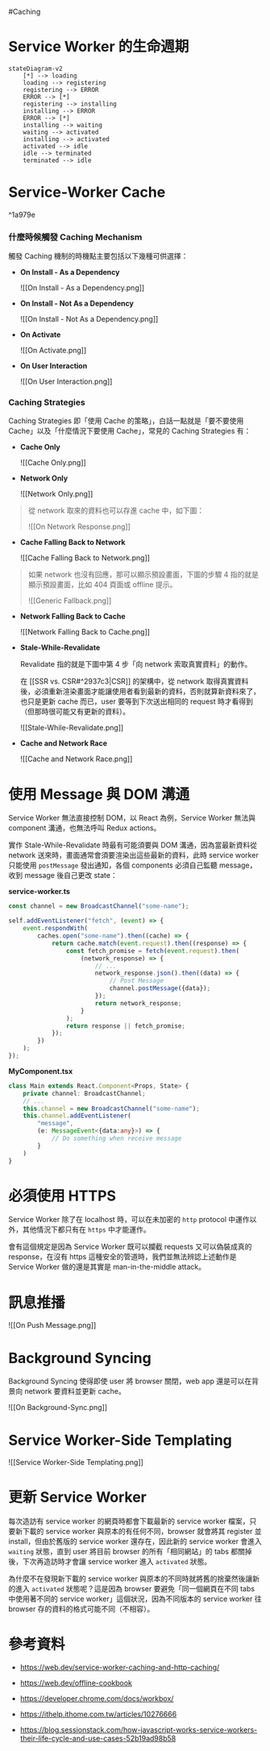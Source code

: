 #Caching 

# Service Worker 的生命週期

```mermaid
stateDiagram-v2
	[*] --> loading
	loading --> registering
	registering --> ERROR
	ERROR --> [*]
	registering --> installing
	installing --> ERROR
	ERROR --> [*]
	installing --> waiting
	waiting --> activated
	installing --> activated
	activated --> idle
	idle --> terminated
	terminated --> idle
```

# Service-Worker Cache

^1a979e

### 什麼時候觸發 Caching Mechanism

觸發 Caching 機制的時機點主要包括以下幾種可供選擇：

- **On Install - As a Dependency**
	
	![[On Install - As a Dependency.png]]

- **On Install - Not As a Dependency**
	
	![[On Install - Not As a Dependency.png]]

- **On Activate**
	
	![[On Activate.png]]

- **On User Interaction**
	
	![[On User Interaction.png]]

### Caching Strategies

Caching Strategies 即「使用 Cache 的策略」，白話一點就是「要不要使用 Cache」以及「什麼情況下要使用 Cache」，常見的 Caching Strategies 有：

- **Cache Only**
	
	![[Cache Only.png]]

- **Network Only**
	
	![[Network Only.png]]
	
>從 network 取來的資料也可以存進 cache 中，如下圖：
>
>![[On Network Response.png]]

- **Cache Falling Back to Network**
	
	![[Cache Falling Back to Network.png]]
	
>如果 network 也沒有回應，那可以顯示預設畫面，下圖的步驟 4 指的就是顯示預設畫面，比如 404 頁面或 offline 提示。
>
>![[Generic Fallback.png]]

- **Network Falling Back to Cache**
	
	![[Network Falling Back to Cache.png]]

- **Stale-While-Revalidate**
	
	Revalidate 指的就是下圖中第 4 步「向 network 索取真實資料」的動作。
	
	在 [[SSR vs. CSR#^2937c3|CSR]] 的架構中，從 network 取得真實資料後，必須重新渲染畫面才能讓使用者看到最新的資料，否則就算新資料來了，也只是更新 cache 而已，user 要等到下次送出相同的 request 時才看得到（但那時很可能又有更新的資料）。
	
	![[Stale-While-Revalidate.png]]

- **Cache and Network Race**
	
	![[Cache and Network Race.png]]

# 使用 Message 與 DOM 溝通

Service Worker 無法直接控制 DOM，以 React 為例，Service Worker 無法與 component 溝通，也無法呼叫 Redux actions。

實作 Stale-While-Revalidate 時最有可能須要與 DOM 溝通，因為當最新資料從 network 送來時，畫面通常會須要渲染出這些最新的資料，此時 service worker 只能使用 `postMessage` 發出通知，各個 components 必須自己監聽 message，收到 message 後自己更改 state：

**service-worker.ts**

```typescript
const channel = new BroadcastChannel("some-name");

self.addEventListener("fetch", (event) => {
	event.respondWith(
		caches.open("some-name").then((cache) => {
			return cache.match(event.request).then((response) => {
				const fetch_promise = fetch(event.request).then(
					(network_response) => {
						// ...
						network_response.json().then((data) => {
							// Post Message
							channel.postMessage({data});
						});
						return network_response;
					}
				);
				return response || fetch_promise;
			});
		})
	);
});
```

**MyComponent.tsx**

```typescript
class Main extends React.Component<Props, State> {
	private channel: BroadcastChannel;
	// ...
	this.channel = new BroadcastChannel("some-name");
	this.channel.addEventListener(
		"message",
		(e: MessageEvent<{data:any}>) => {
			// Do something when receive message
		}
	)
}
```

# 必須使用 HTTPS

Service Worker 除了在 localhost 時，可以在未加密的 `http` protocol 中運作以外，其他情況下都只有在 `https` 中才能運作。

會有這個規定是因為 Service Worker 既可以攔截 requests 又可以偽裝成真的 response，在沒有 https 這種安全的管道時，我們並無法辨認上述動作是 Service Worker 做的還是其實是 man-in-the-middle attack。

# 訊息推播

![[On Push Message.png]]

# Background Syncing

Background Syncing 使得即使 user 將 browser 關閉，web app 還是可以在背景向 network 要資料並更新 cache。

![[On Background-Sync.png]]

# Service Worker-Side Templating

![[Service Worker-Side Templating.png]]

# 更新 Service Worker

每次造訪有 service worker 的網頁時都會下載最新的 service worker 檔案，只要新下載的 service worker 與原本的有任何不同，browser 就會將其 register 並 install，但由於舊版的 service worker 還存在，因此新的 service worker 會進入 `waiting` 狀態，直到 user 將目前 browser 的所有「相同網站」的 tabs 都關掉後，下次再造訪時才會讓 service worker 進入 `activated` 狀態。

為什麼不在發現新下載的 service worker 與原本的不同時就將舊的捨棄然後讓新的進入 `activated` 狀態呢？這是因為 browser 要避免「同一個網頁在不同 tabs 中使用著不同的 service worker」這個狀況，因為不同版本的 service worker 往 browser 存的資料的格式可能不同（不相容）。

# 參考資料

- https://web.dev/service-worker-caching-and-http-caching/

- https://web.dev/offline-cookbook

- https://developer.chrome.com/docs/workbox/

- https://ithelp.ithome.com.tw/articles/10276666

- https://blog.sessionstack.com/how-javascript-works-service-workers-their-life-cycle-and-use-cases-52b19ad98b58